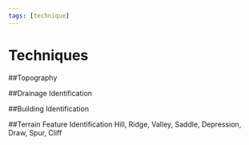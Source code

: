```yaml
---
tags: [technique] 
---
```


# Techniques

##Topography 

##Drainage Identification

##Building Identification

##Terrain Feature Identification
Hill, Ridge, Valley, Saddle, Depression, Draw, Spur, Cliff

